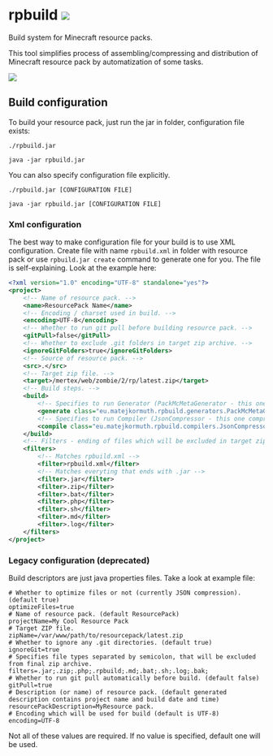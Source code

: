 # rpbuild ![](https://travis-ci.org/dobrakmato/rpbuild.svg)
Build system for Minecraft resource packs.

This tool simplifies process of assembling/compressing and distribution of Minecraft resource pack by automatization of some tasks.


![](http://i.imgur.com/vSLchIu.png?1)

## Build configuration

To build your resource pack, just run the jar in folder, configuration file exists:

`./rpbuild.jar`

`java -jar rpbuild.jar`

You can also specify configuration file explicitly.

`./rpbuild.jar [CONFIGURATION FILE]`

`java -jar rpbuild.jar [CONFIGURATION FILE]` 

### Xml configuration

The best way to make configuration file for your build is to use XML configuration. Create file with name `rpbuild.xml` in folder with resource pack or use `rpbuild.jar create` command to generate one for you. The file is self-explaining. Look at the example here:

```xml
<?xml version="1.0" encoding="UTF-8" standalone="yes"?>
<project>
    <!-- Name of resource pack. -->
    <name>ResourcePack Name</name>
    <!-- Encoding / charset used in build. -->
    <encoding>UTF-8</encoding>
    <!-- Whether to run git pull before building resource pack. -->
    <gitPull>false</gitPull>
    <!-- Whether to exclude .git folders in target zip archive. -->
    <ignoreGitFolders>true</ignoreGitFolders>
    <!-- Source of resource pack. -->
    <src>.</src>
    <!-- Target zip file. -->
    <target>/mertex/web/zombie/2/rp/latest.zip</target>
    <!-- Build steps. -->
    <build>
        <!-- Specifies to run Generator (PackMcMetaGenerator - this one creates pack.mcmeta file) in build. -->
        <generate class="eu.matejkormuth.rpbuild.generators.PackMcMetaGenerator"/>
        <!-- Specifies to run Compiler (JsonCompressor - this one compresess jsons) in build. Files attribute specifies type of files, which this compiler compiles. -->
        <compile class="eu.matejkormuth.rpbuild.compilers.JsonCompressor" files=".json"/>
    </build>
    <!-- Filters - ending of files which will be excluded in target zip file. -->
    <filters>
        <!-- Matches rpbuild.xml -->
        <filter>rpbuild.xml</filter>
        <!-- Matches everyting that ends with .jar -->
        <filter>.jar</filter>
        <filter>.zip</filter>
        <filter>.bat</filter>
        <filter>.php</filter>
        <filter>.sh</filter>
        <filter>.md</filter>
        <filter>.log</filter>
    </filters>
</project>
```

### Legacy configuration (deprecated)

Build descriptors are just java properties files. Take a look at example file:

```properties
# Whether to optimize files or not (currently JSON compression). (default true)
optimizeFiles=true
# Name of resource pack. (default ResourcePack)
projectName=My Cool Resource Pack
# Target ZIP file. 
zipName=/var/www/path/to/resourcepack/latest.zip
# Whether to ignore any .git directories. (default true)
ignoreGit=true
# Specifies file types separated by semicolon, that will be excluded from final zip archive.
filters=.jar;.zip;.php;.rpbuild;.md;.bat;.sh;.log;.bak;
# Whether to run git pull automatically before build. (default false)
gitPull=true
# Description (or name) of resource pack. (default generated description contains project name and build date and time)
resourcePackDescription=MyResource pack.
# Encoding which will be used for build (default is UTF-8)
encoding=UTF-8
```
Not all of these values are required. If no value is specified, default one will be used.
